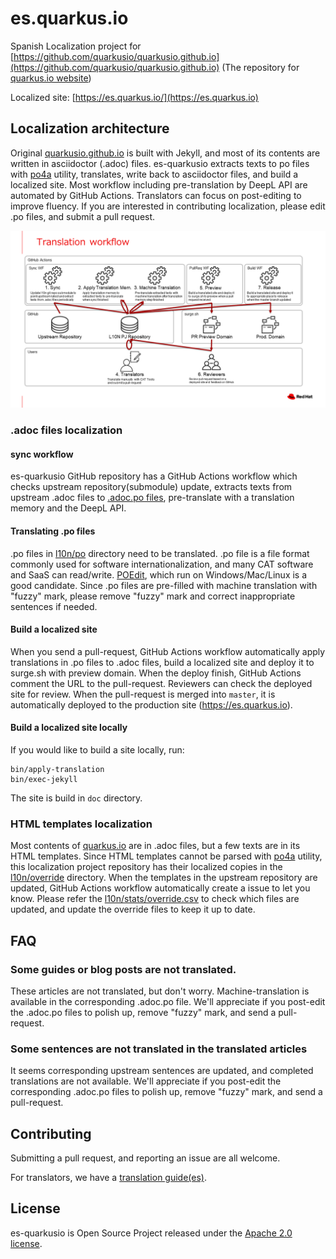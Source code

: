 # es.quarkus.io

Spanish Localization project for [https://github.com/quarkusio/quarkusio.github.io](https://github.com/quarkusio/quarkusio.github.io) (The repository for [quarkus.io website](https://quarkus.io))

Localized site: [https://es.quarkus.io/](https://es.quarkus.io)

## Localization architecture

Original [quarkusio.github.io](https://github.com/quarkusio/quarkusio.github.io) is built with Jekyll, 
and most of its contents are written in asciidoctor (.adoc) files.
es-quarkusio extracts texts to po files with [po4a](https://po4a.org/) utility, translates, 
write back to asciidoctor files, and build a localized site.
Most workflow including pre-translation by DeepL API are automated by GitHub Actions. 
Translators can focus on post-editing to improve fluency.
If you are interested in contributing localization, please edit .po files, and submit a pull request.

![translation-workflow](internal/docs/images/translation-workflow.png)

### .adoc files localization

#### sync workflow

es-quarkusio GitHub repository has a GitHub Actions workflow which checks upstream repository(submodule) update, 
extracts texts from upstream .adoc files to [.adoc.po files](l10n/po), pre-translate with a translation memory 
and the DeepL API.

#### Translating .po files

.po files in [l10n/po](l10n/po) directory need to be translated. 
.po file is a file format commonly used for software internationalization, and many CAT software and SaaS can read/write.
[POEdit](https://poedit.net/), which run on Windows/Mac/Linux is a good candidate.
Since .po files are pre-filled with machine translation with "fuzzy" mark, 
please remove "fuzzy" mark and correct inappropriate sentences if needed.

#### Build a localized site

When you send a pull-request, GitHub Actions workflow automatically apply translations in .po files to .adoc files,
build a localized site and deploy it to surge.sh with preview domain. When the deploy finish, GitHub Actions comment 
the URL to the pull-request. Reviewers can check the deployed site for review.
When the pull-request is merged into `master`, it is automatically deployed to the production site (https://es.quarkus.io).

#### Build a localized site locally

If you would like to build a site locally, run:

```
bin/apply-translation
bin/exec-jekyll
```

The site is build in `doc` directory.

### HTML templates localization

Most contents of [quarkus.io](https://quarkus.io) are in .adoc files, but a few texts are in its HTML templates.
Since HTML templates cannot be parsed with [po4a](https://po4a.org/) utility, this localization project repository has their
localized copies in the [l10n/override](l10n/override) directory. When the templates in the upstream repository are 
updated, GitHub Actions workflow automatically create a issue to let you know. 
Please refer the [l10n/stats/override.csv](l10n/stats/override.csv) to check which files are updated, and update the override files 
to keep it up to date.

## FAQ

### Some guides or blog posts are not translated.

These articles are not translated, but don't worry. Machine-translation is available in the corresponding .adoc.po file.
We'll appreciate if you post-edit the .adoc.po files to polish up, remove "fuzzy" mark, and send a pull-request.

### Some sentences are not translated in the translated articles

It seems corresponding upstream sentences are updated, and completed translations are not available. 
We'll appreciate if you post-edit the corresponding .adoc.po files to polish up, remove "fuzzy" mark, and send a pull-request.

## Contributing

Submitting a pull request, and reporting an issue are all welcome.

For translators, we have a [translation guide(es)](./translation-guide.es.md).

## License

es-quarkusio is Open Source Project released under the
[Apache 2.0 license](http://www.apache.org/licenses/LICENSE-2.0.html).
